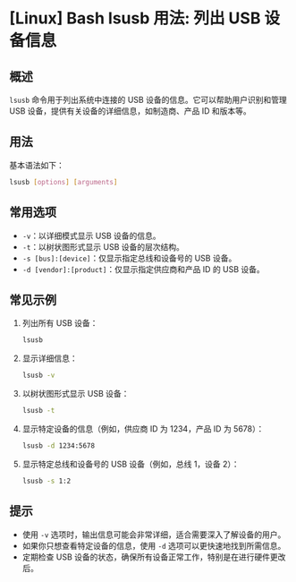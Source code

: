# [Linux] Bash lsusb 用法: 列出 USB 设备信息

## 概述
`lsusb` 命令用于列出系统中连接的 USB 设备的信息。它可以帮助用户识别和管理 USB 设备，提供有关设备的详细信息，如制造商、产品 ID 和版本等。

## 用法
基本语法如下：
```bash
lsusb [options] [arguments]
```

## 常用选项
- `-v`：以详细模式显示 USB 设备的信息。
- `-t`：以树状图形式显示 USB 设备的层次结构。
- `-s [bus]:[device]`：仅显示指定总线和设备号的 USB 设备。
- `-d [vendor]:[product]`：仅显示指定供应商和产品 ID 的 USB 设备。

## 常见示例
1. 列出所有 USB 设备：
   ```bash
   lsusb
   ```

2. 显示详细信息：
   ```bash
   lsusb -v
   ```

3. 以树状图形式显示 USB 设备：
   ```bash
   lsusb -t
   ```

4. 显示特定设备的信息（例如，供应商 ID 为 1234，产品 ID 为 5678）：
   ```bash
   lsusb -d 1234:5678
   ```

5. 显示特定总线和设备号的 USB 设备（例如，总线 1，设备 2）：
   ```bash
   lsusb -s 1:2
   ```

## 提示
- 使用 `-v` 选项时，输出信息可能会非常详细，适合需要深入了解设备的用户。
- 如果你只想查看特定设备的信息，使用 `-d` 选项可以更快速地找到所需信息。
- 定期检查 USB 设备的状态，确保所有设备正常工作，特别是在进行硬件更改后。